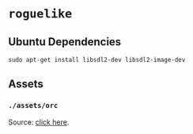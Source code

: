 # `roguelike`

## Ubuntu Dependencies

```
sudo apt-get install libsdl2-dev libsdl2-image-dev
```

## Assets

### `./assets/orc`

Source: [click here](https://craftpix.net/freebies/free-top-down-orc-game-character-pixel-art/).
